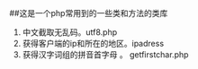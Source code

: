 ##这是一个php常用到的一些类和方法的类库
1) 中文截取无乱码。utf8.php  <br />
2) 获得客户端的ip和所在的地区。ipadress <br />
3) 获得汉字词组的拼音首字母 。 getfirstchar.php <br />
